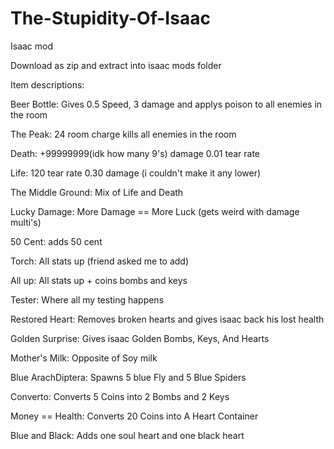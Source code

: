 # The-Stupidity-Of-Isaac
Isaac mod

Download as zip and extract into isaac mods folder

Item descriptions:

Beer Bottle: Gives 0.5 Speed, 3 damage and applys poison to all enemies in the room

The Peak: 24 room charge kills all enemies in the room

Death: +99999999(idk how many 9's) damage 0.01 tear rate

Life: 120 tear rate 0.30 damage (i couldn't make it any lower)

The Middle Ground: Mix of Life and Death

Lucky Damage: More Damage == More Luck (gets weird with damage multi's)

50 Cent: adds 50 cent

Torch: All stats up (friend asked me to add)

All up: All stats up + coins bombs and keys

Tester: Where all my testing happens

Restored Heart: Removes broken hearts and gives isaac back his lost health

Golden Surprise: Gives isaac Golden Bombs, Keys, And Hearts

Mother's Milk: Opposite of Soy milk

Blue ArachDiptera: Spawns 5 blue Fly and 5 Blue Spiders

Converto: Converts 5 Coins into 2 Bombs and 2 Keys

Money == Health: Converts 20 Coins into A Heart Container

Blue and Black: Adds one soul heart and one black heart
